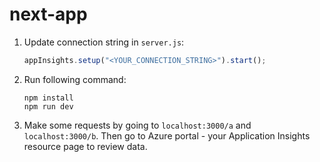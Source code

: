 # next-app

1. Update connection string in `server.js`:
   ```js
   appInsights.setup("<YOUR_CONNECTION_STRING>").start();
   ```

2. Run following command: 
   ```dash
   npm install
   npm run dev
   ```

3. Make some requests by going to `localhost:3000/a` and `localhost:3000/b`. Then go to Azure portal - your Application Insights resource page to review data.
